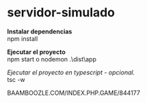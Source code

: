 # servidor-simulado

**Instalar dependencias**<br>
npm install <br>

**Ejecutar el proyecto**<br>
npm start o nodemon .\dist\app <br>

**Ejecutar el proyecto en typescript - opcional*.* <br>
tsc -w <br>


BAAMBOOZLE.COM/INDEX.PHP.GAME/844177

